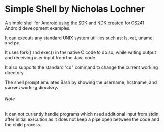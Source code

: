 # Simple Shell by Nicholas Lochner
A simple shell for Android using the SDK and NDK created for CS241 Android development examples.

It can execute any standard UNIX system utilities such as: ls, cat, uname, and ps. 

It uses fork() and exec() in the native C code to do so, while writing output and receiving user input from the Java code.

It also supports the standard "cd" command to change the current working directory. 

The shell prompt emulates Bash by showing the username, hostname, and current working directory.

###### Note
It can not currently handle programs which need additional input from stdin after initial execution as it does not keep a pipe open between the code and the child process.

